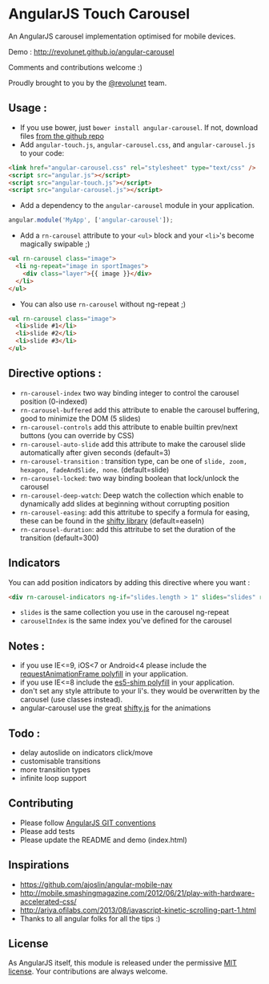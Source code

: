 # AngularJS Touch Carousel

An AngularJS carousel implementation optimised for mobile devices.

Demo : http://revolunet.github.io/angular-carousel

Comments and contributions welcome :)

Proudly brought to you by the [@revolunet](http://twitter.com/revolunet) team.


## Usage :

 - If you use bower, just `bower install angular-carousel`. If not, download files [from the github repo](./dist)
 - Add `angular-touch.js`, `angular-carousel.css`, and `angular-carousel.js` to your code:
```html
<link href="angular-carousel.css" rel="stylesheet" type="text/css" />
<script src="angular.js"></script>
<script src="angular-touch.js"></script>
<script src="angular-carousel.js"></script>
```
 - Add a dependency to the `angular-carousel` module in your application.
```js
angular.module('MyApp', ['angular-carousel']);
```

 - Add a `rn-carousel` attribute to your `<ul>` block and your `<li>`'s become magically swipable ;)
```html
<ul rn-carousel class="image">
  <li ng-repeat="image in sportImages">
    <div class="layer">{{ image }}</div>
  </li>
</ul>
```

 - You can also use `rn-carousel` without ng-repeat ;)
```html
<ul rn-carousel class="image">
  <li>slide #1</li>
  <li>slide #2</li>
  <li>slide #3</li>
</ul>
```

## Directive options :
 - `rn-carousel-index` two way binding integer to control the carousel position (0-indexed)
 - `rn-carousel-buffered` add this attribute to enable the carousel buffering, good to minimize the DOM (5 slides)
 - `rn-carousel-controls` add this attribute to enable builtin prev/next buttons (you can override by CSS)
 - `rn-carousel-auto-slide` add this attribute to make the carousel slide automatically after given seconds (default=3)
 - `rn-carousel-transition` : transition type, can be one of `slide, zoom, hexagon, fadeAndSlide, none`. (default=slide)
 - `rn-carousel-locked`: two way binding boolean that lock/unlock the carousel
 - `rn-carousel-deep-watch`: Deep watch the collection which enable to dynamically add slides at beginning without corrupting position
 - `rn-carousel-easing`: add this attritube to specify a formula for easing, these can be found in the [shifty
 library](https://github.com/jeremyckahn/shifty/blob/master/src/shifty.formulas.js) (default=easeIn)
 - `rn-carousel-duration`: add this attritube to set the duration of the transition (default=300)

## Indicators

You can add position indicators by adding this directive where you want :
```html
<div rn-carousel-indicators ng-if="slides.length > 1" slides="slides" rn-carousel-index="carouselIndex"></div>
```
 - `slides` is the same collection you use in the carousel ng-repeat
 - `carouselIndex` is the same index you've defined for the carousel

## Notes :
 - if you use IE<=9, iOS<7 or Android<4 please include the [requestAnimationFrame polyfill](https://github.com/darius/requestAnimationFrame/blob/master/requestAnimationFrame.js) in your application.
 - if you use IE<=8 include the [es5-shim polyfill](https://github.com/es-shims/es5-shim/blob/master/es5-shim.min.js) in your application.
 - don't set any style attribute to your li's. they would be overwritten by the carousel (use classes instead).
 - angular-carousel use the great [shifty.js](https://github.com/jeremyckahn/shifty) for the animations

## Todo :
 - delay autoslide on indicators click/move
 - customisable transitions
 - more transition types
 - infinite loop support

## Contributing
 - Please follow [AngularJS GIT conventions](https://docs.google.com/document/d/1QrDFcIiPjSLDn3EL15IJygNPiHORgU1_OOAqWjiDU5Y/edit#)
 - Please add tests
 - Please update the README and demo (index.html)

## Inspirations
 - https://github.com/ajoslin/angular-mobile-nav
 - http://mobile.smashingmagazine.com/2012/06/21/play-with-hardware-accelerated-css/
 - http://ariya.ofilabs.com/2013/08/javascript-kinetic-scrolling-part-1.html
 - Thanks to all angular folks for all the tips :)

## License
As AngularJS itself, this module is released under the permissive [MIT license](http://revolunet.mit-license.org). Your contributions are always welcome.
